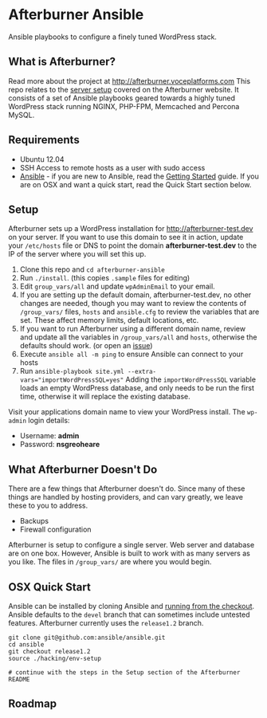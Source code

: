 # Afterburner Ansible

Ansible playbooks to configure a finely tuned WordPress stack. 

## What is Afterburner?
Read more about the project at http://afterburner.voceplatforms.com This repo relates to the [server setup](http://afterburer.voceplatforms.com/server-setup.html) covered on the Afterburner website. It consists of a set of Ansible playbooks geared towards a highly tuned WordPress stack running NGINX, PHP-FPM, Memcached and Percona MySQL.

## Requirements

* Ubuntu 12.04
* SSH Access to remote hosts as a user with sudo access
* [Ansible](http://www.ansibleworks.com/docs/) - if you are new to Ansible, read the [Getting Started](http://www.ansibleworks.com/docs/gettingstarted.html) guide. If you are on OSX and want a quick start, read the Quick Start section below.

## Setup
Afterburner sets up a WordPress installation for http://afterburner-test.dev on your server. If you want to use this domain to see it in action, update your `/etc/hosts` file or DNS to point the domain **afterburner-test.dev** to the IP of the server where you will set this up.

1. Clone this repo and `cd afterburner-ansible`
2. Run `./install`. (this copies `.sample` files for editing)
3. Edit `group_vars/all` and update `wpAdminEmail` to your email. 
4. If you are setting up the default domain, afterburner-test.dev, no other changes are needed, though you may want to review the contents of `/group_vars/` files, `hosts` and `ansible.cfg` to review the variables that are set. These affect memory limits, default locations, etc. 
5. If you want to run Afterburner using a different domain name, review and update all the variables in `/group_vars/all` and `hosts`, otherwise the defaults should work. (or open an [issue](https://github.com/voceconnect/afterburner-ansible/issues))
4. Execute `ansible all -m ping` to ensure Ansible can connect to your hosts
5. Run `ansible-playbook site.yml --extra-vars="importWordPressSQL=yes"` Adding the `importWordPressSQL` variable loads an empty WordPress database, and only needs to be run the first time, otherwise it will replace the existing database.

Visit your applications domain name to view your WordPress install. The `wp-admin` login details:

* Username: **admin**
* Password: **nsgreoheare**


## What Afterburner Doesn't Do
There are a few things that Afterburner doesn't do. Since many of these things are handled by hosting providers, and can vary greatly, we leave these to you to address.

* Backups
* Firewall configuration

Afterburner is setup to configure a single server. Web server and database are on one box. However, Ansible is built to work with as many servers as you like. The files in `/group_vars/` are where you would begin.

## OSX Quick Start

Ansible can be installed by cloning Ansible and [running from the checkout](http://www.ansibleworks.com/docs/gettingstarted.html#running-from-checkout).  Ansible defaults to the `devel` branch that can sometimes include untested features. Afterburner currently uses the `release1.2` branch. 

```
git clone git@github.com:ansible/ansible.git
cd ansible
git checkout release1.2
source ./hacking/env-setup

# continue with the steps in the Setup section of the Afterburner README
```

## Roadmap
